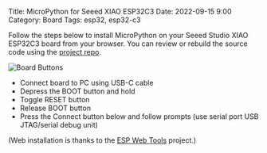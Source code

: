 Title: MicroPython for Seeed XIAO ESP32C3
Date: 2022-09-15 9:00
Category: Board
Tags: esp32, esp32-c3

Follow the steps below to install MicroPython on your Seeed Studio XIAO ESP32C3 board from your browser.
You can review or rebuild the source code using the [project repo](https://github.com/mp-extras/SEEED_XIAO_ESP32C3).

![Board Buttons]({static}/images/xiao_esp32c3_buttons.png "Buttons")

* Connect board to PC using USB-C cable
* Depress the BOOT button and hold
* Toggle RESET button
* Release BOOT button
* Press the Connect button below and follow prompts (use serial port USB JTAG/serial debug unit)

<script type="module" src="https://unpkg.com/esp-web-tools@8.0.1/dist/web/install-button.js?module"></script>
<esp-web-install-button manifest="binaries/seeed_xiao_esp32c3/manifest.json"></esp-web-install-button>

(Web installation is thanks to the [ESP Web Tools](https://esphome.github.io/esp-web-tools) project.)
